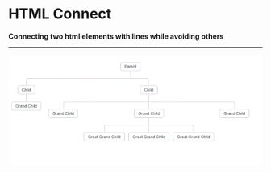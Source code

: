 # HTML Connect
**Connecting two html elements with lines while avoiding others**

---
![Demo](demo/demo.gif)
